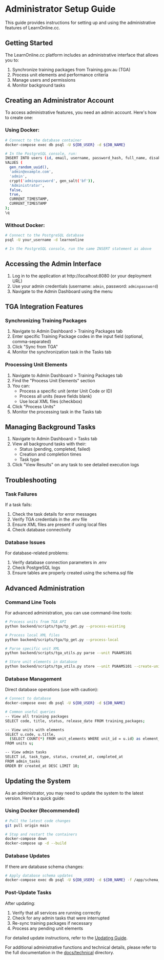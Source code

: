 # Administrator Setup Guide

This guide provides instructions for setting up and using the administrative features of LearnOnline.cc.

## Getting Started

The LearnOnline.cc platform includes an administrative interface that allows you to:

1. Synchronize training packages from Training.gov.au (TGA)
2. Process unit elements and performance criteria
3. Manage users and permissions
4. Monitor background tasks

## Creating an Administrator Account

To access administrative features, you need an admin account. Here's how to create one:

### Using Docker:

```bash
# Connect to the database container
docker-compose exec db psql -U ${DB_USER} -d ${DB_NAME}

# In the PostgreSQL console, run:
INSERT INTO users (id, email, username, password_hash, full_name, disabled, is_admin, created_at, updated_at)
VALUES (
  gen_random_uuid(),
  'admin@example.com',
  'admin',
  crypt('adminpassword', gen_salt('bf')),
  'Administrator',
  false,
  true,
  CURRENT_TIMESTAMP,
  CURRENT_TIMESTAMP
);
\q
```

### Without Docker:

```bash
# Connect to the PostgreSQL database
psql -U your_username -d learnonline

# In the PostgreSQL console, run the same INSERT statement as above
```

## Accessing the Admin Interface

1. Log in to the application at http://localhost:8080 (or your deployment URL)
2. Use your admin credentials (username: `admin`, password: `adminpassword`)
3. Navigate to the Admin Dashboard using the menu

## TGA Integration Features

### Synchronizing Training Packages

1. Navigate to Admin Dashboard > Training Packages tab
2. Enter specific Training Package codes in the input field (optional, comma-separated)
3. Click "Sync from TGA"
4. Monitor the synchronization task in the Tasks tab

### Processing Unit Elements

1. Navigate to Admin Dashboard > Training Packages tab
2. Find the "Process Unit Elements" section
3. You can:
   - Process a specific unit (enter Unit Code or ID)
   - Process all units (leave fields blank)
   - Use local XML files (checkbox)
4. Click "Process Units"
5. Monitor the processing task in the Tasks tab

## Managing Background Tasks

1. Navigate to Admin Dashboard > Tasks tab
2. View all background tasks with their:
   - Status (pending, completed, failed)
   - Creation and completion times
   - Task type
3. Click "View Results" on any task to see detailed execution logs

## Troubleshooting

### Task Failures

If a task fails:

1. Check the task details for error messages
2. Verify TGA credentials in the .env file
3. Ensure XML files are present if using local files
4. Check database connectivity

### Database Issues

For database-related problems:

1. Verify database connection parameters in .env
2. Check PostgreSQL logs
3. Ensure tables are properly created using the schema.sql file

## Advanced Administration

### Command Line Tools

For advanced administration, you can use command-line tools:

```bash
# Process units from TGA API
python backend/scripts/tga/tp_get.py --process-existing

# Process local XML files
python backend/scripts/tga/tp_get.py --process-local

# Parse specific unit XML
python backend/scripts/tga_utils.py parse --unit PUAAMS101

# Store unit elements in database
python backend/scripts/tga_utils.py store --unit PUAAMS101 --create-unit
```

### Database Management

Direct database operations (use with caution):

```bash
# Connect to database
docker-compose exec db psql -U ${DB_USER} -d ${DB_NAME}

# Common useful queries
-- View all training packages
SELECT code, title, status, release_date FROM training_packages;

-- View units with elements
SELECT u.code, u.title, 
  (SELECT COUNT(*) FROM unit_elements WHERE unit_id = u.id) as element_count 
FROM units u;

-- View admin tasks
SELECT id, task_type, status, created_at, completed_at 
FROM admin_tasks 
ORDER BY created_at DESC LIMIT 10;
```

## Updating the System

As an administrator, you may need to update the system to the latest version. Here's a quick guide:

### Using Docker (Recommended)

```bash
# Pull the latest code changes
git pull origin main

# Stop and restart the containers
docker-compose down
docker-compose up -d --build
```

### Database Updates

If there are database schema changes:

```bash
# Apply database schema updates
docker-compose exec db psql -U ${DB_USER} -d ${DB_NAME} -f /app/schema_updates/update_to_latest.sql
```

### Post-Update Tasks

After updating:

1. Verify that all services are running correctly
2. Check for any admin tasks that were interrupted
3. Re-sync training packages if necessary
4. Process any pending unit elements

For detailed update instructions, refer to the [Updating Guide](../../UPDATING.md).

For additional administrative functions and technical details, please refer to the full documentation in the [docs/technical](../technical) directory.
